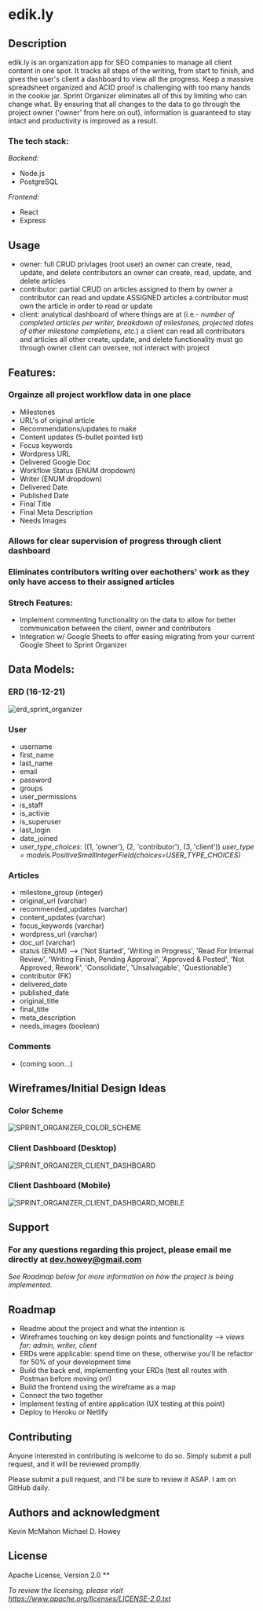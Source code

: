 # edik.ly 

## Description

edik.ly is an organization app for SEO companies to manage all client content in one spot. It tracks all steps of the writing, from start to finish, and gives the user's client a dashboard to view all the progress. Keep a massive spreadsheet organized and ACID proof is challenging with too many hands in the cookie jar. Sprint Organizer eliminates all of this by limiting who can change what. By ensuring that all changes to the data to go through the project owner ('owner' from here on out), information is guaranteed to stay intact and productivity is improved as a result.

### The tech stack: 
*Backend:*
- Node.js
- PostgreSQL

*Frontend:*
- React
- Express

## Usage
- owner: full CRUD privlages (root user)
    an owner can create, read, update, and delete contributors
    an owner can create, read, update, and delete articles
- contributor: partial CRUD on articles assigned to them by owner
    a contributor can read and update ASSIGNED articles
    a contributor must own the article in order to read or update
- client: analytical dashboard of where things are at (i.e.- *number of completed articles per writer, breakdown of milestones, projected dates of other milestone completions, etc.*)
    a client can read all contributors and articles
    all other create, update, and delete functionality must go through owner
    client can oversee, not interact with project

## Features:

### Orgainze all project workflow data in one place
- Milestones
- URL's of original article
- Recommendations/updates to make
- Content updates (5-bullet pointed list)
- Focus keywords
- Wordpress URL
- Delivered Google Doc
- Workflow Status (ENUM dropdown)
- Writer (ENUM dropdown)
- Delivered Date
- Published Date
- Final Title
- Final Meta Description 
- Needs Images

### Allows for clear supervision of progress through client dashboard

### Eliminates contributors writing over eachothers' work as they only have access to their assigned articles

### Strech Features:
- Implement commenting functionality on the data to allow for better communication between the client, owner and contributors
- Integration w/ Google Sheets to offer easing migrating from your current Google Sheet to Sprint Organizer

## Data Models:
### ERD (16-12-21)
![erd_sprint_organizer](https://user-images.githubusercontent.com/64871999/146447716-eb2dc583-c2ed-48c5-953f-984c7c334a5f.png)

### User
- username
- first_name 
- last_name
- email
- password
- groups
- user_permissions
- is_staff
- is_activie
- is_superuser
- last_login
- date_joined
- *user_type_choices*: ((1, 'owner'), (2, 'contributor'), (3, 'client'))
*user_type = models.PositiveSmallIntegerField(choices=USER_TYPE_CHOICES)*

### Articles
- milestone_group (integer)
- original_url (varchar)
- recommended_updates (varchar)
- content_updates (varchar)
- focus_keywords (varchar)
- wordpress_url (varchar)
- doc_url (varchar)
- status (ENUM) --> ('Not Started', 'Writing in Progress', 'Read For Internal Review', 'Writing Finish, Pending Approval', 'Approved & Posted', 'Not Approved, Rework', 'Consolidate', 'Unsalvagable', 'Questionable')
- contributor (FK)
- delivered_date
- published_date
- original_title 
- final_title
- meta_description
- needs_images (boolean)
### Comments 
- (coming soon...)

## Wireframes/Initial Design Ideas

### Color Scheme
![SPRINT_ORGANIZER_COLOR_SCHEME](https://user-images.githubusercontent.com/64871999/146467379-fa0bf779-5c4c-4db7-b620-1a5e4949bcf1.png)

### Client Dashboard (Desktop)
![SPRINT_ORGANIZER_CLIENT_DASHBOARD](https://user-images.githubusercontent.com/64871999/146467345-b27bad48-7cae-4f13-9fd1-9101f5d0d776.png)

### Client Dashboard (Mobile)
![SPRINT_ORGANIZER_CLIENT_DASHBOARD_MOBILE](https://user-images.githubusercontent.com/64871999/146467373-87ee46f1-1c86-44cf-a5b7-6751f4f38621.png)

## Support

### For any questions regarding this project, please email me directly at dev.howey@gmail.com

*See Roadmap below for more information on how the project is being implemented.*

## Roadmap
- Readme about the project and what the intention is
- Wireframes touching on key design points and functionality --> *views for: admin, writer, client*
- ERDs were applicable: spend time on these, otherwise you'll be refactor for 50% of your development time
- Build the back end, implementing your ERDs (test all routes with Postman before moving on!)
- Build the frontend using the wireframe as a map
- Connect the two together
- Implement testing of entire application (UX testing at this point)
- Deploy to Heroku or Netlify

## Contributing

Anyone interested in contributing is welcome to do so. Simply submit a pull request, and it will be reviewed promptly.

Please submit a pull request, and I'll be sure to review it ASAP. I am on GitHub daily.

## Authors and acknowledgment

Kevin McMahon
Michael D. Howey

## License

Apache License, Version 2.0 **

*To review the licensing, please visit https://www.apache.org/licenses/LICENSE-2.0.txt*
